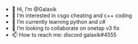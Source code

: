 - 👋 Hi, I’m @Galaxik
- 👀 I’m interested in csgo cheating and c++ coding
- 🌱 I’m currently learning python and c#
- 💞️ I’m looking to collaborate on onetap v3 fix
- 📫 How to reach me: discord galaxik#4555

